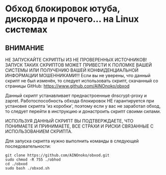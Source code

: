 # Обход блокировок ютуба, дискорда и прочего... на Linux системах

## ВНИМАНИЕ 

НЕ ЗАПУСКАЙТЕ СКРИПТЫ ИЗ НЕ ПРОВЕРЕННЫХ ИСТОЧНИКОВ! ЗАПУСК ТАКИХ СКРИПТОВ МОЖЕТ
ПРИВЕСТИ   К  ПОЛОМКЕ   ВАШЕЙ  СИСТЕМЫ  ИЛИ  ПОЛУЧЕНИЮ  ВАШЕЙ  КОНФИДЕНЦИАЛЬНОЙ
ИНФОРМАЦИИ МОШЕННИКАМИ!!! Если вы не уверены, что данный скрипт не был изменён,
то следует использовать скрипт, скачанный со страницы GitHub:
                                         https://www.github.com/AINOnoko/obxod

Данный   скрипт   устанавливает   преднастроенные   dnscrypt-proxy   и  zapret.
Работоспособность  обхода  блокировок  НЕ  гарантируется  при установке скрипта
'из коробки',  поэтому  если  у  вас  не  заработал обход, то следует перейти в
инструкцию и донастроить скрипт своими силами.

ИСПОЛЬЗУЯ  ДАННЫЙ  СКРИПТ  ВЫ  ПОДТВЕРЖДАЕТЕ,  ЧТО  ПОНИМАЕТЕ И ПРИНИМАЕТЕ, ВСЕ
СТРАХИ  И  РИСКИ  СВЯЗАННЫЕ  С  ИСПОЛЬЗОВАНИЕМ  СКРИПТА.

Для запуска скрипта нужно выполнить команды в следующей последовательности:

    git clone https://github.com/AINOnoko/obxod.git
    sudo chmod -R 755 ./obhod
    cd ./obxod
    sudo bash ./obxod.sh
